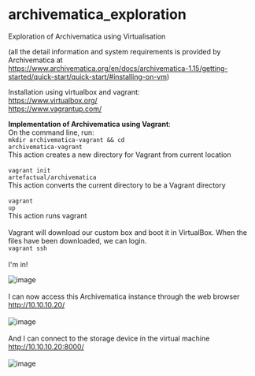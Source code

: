 # archivematica_exploration
Exploration of Archivematica using Virtualisation

(all the detail information and system requirements is provided by Archivematica at</br>
https://www.archivematica.org/en/docs/archivematica-1.15/getting-started/quick-start/quick-start/#installing-on-vm)</br>

Installation using virtualbox and vagrant: </br>
https://www.virtualbox.org/ </br>
https://www.vagrantup.com/


<b>Implementation of Archivematica using Vagrant</b>:</br> 
On the command line, run:</br> 
<code>mkdir archivematica-vagrant && cd archivematica-vagrant</code></br>
This action creates a new directory for Vagrant from current location
</br>
</br>
<code>vagrant init artefactual/archivematica</code></br>
This action converts the current directory to be a Vagrant directory
</br>
</br>
<code>vagrant up</code></br>
This action runs vagrant
</br>
</br>
Vagrant will download our custom box and boot it in VirtualBox. When the files have been downloaded, we can login.
</br>
<code>vagrant ssh</code></br></br>
I'm in!

![image](https://github.com/nobudlamini/archivematica_exploration/assets/150668386/e7cc9788-386d-4bb2-8252-438af8048c11)
</br>
</br>
I can now access this Archivematica instance through the web browser </br>
http://10.10.10.20/
</br>
</br>
![image](https://github.com/nobudlamini/archivematica_exploration/assets/150668386/42fa9567-a095-4f57-a237-5956430e9fd2)
</br>
</br>
And I can connect to the storage device in the virtual machine
http://10.10.10.20:8000/
</br>
</br>
![image](https://github.com/nobudlamini/archivematica_exploration/assets/150668386/29669c08-522f-41e2-80ff-7195fe8aa440)




